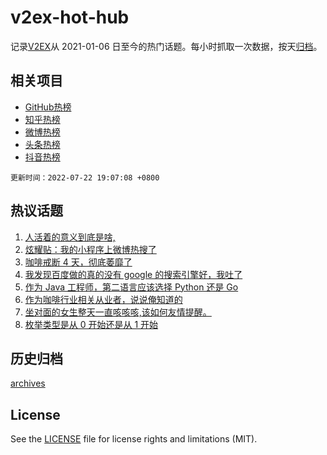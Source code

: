 # v2ex-hot-hub

 记录[V2EX](https://www.v2ex.com/)从 2021-01-06 日至今的热门话题。每小时抓取一次数据，按天[归档](archives)。
 
 ## 相关项目

- [GitHub热榜](https://github.com/lonnyzhang423/github-hot-hub)
- [知乎热榜](https://github.com/lonnyzhang423/zhihu-hot-hub)
- [微博热榜](https://github.com/lonnyzhang423/weibo-hot-hub)
- [头条热榜](https://github.com/lonnyzhang423/toutiao-hot-hub)
- [抖音热榜](https://github.com/lonnyzhang423/douyin-hot-hub)


 `更新时间：2022-07-22 19:07:08 +0800`

## 热议话题

1. [人活着的意义到底是啥,](https://www.v2ex.com/t/867903)
1. [炫耀贴：我的小程序上微博热搜了](https://www.v2ex.com/t/867966)
1. [咖啡戒断 4 天，彻底萎靡了](https://www.v2ex.com/t/867900)
1. [我发现百度做的真的没有 google 的搜索引擎好，我吐了](https://www.v2ex.com/t/867940)
1. [作为 Java 工程师，第二语言应该选择 Python 还是 Go](https://www.v2ex.com/t/867873)
1. [作为咖啡行业相关从业者，说说俺知道的](https://www.v2ex.com/t/867917)
1. [坐对面的女生整天一直咳咳咳,该如何友情提醒。](https://www.v2ex.com/t/868002)
1. [枚举类型是从 0 开始还是从 1 开始](https://www.v2ex.com/t/868018)

## 历史归档

[archives](archives)

## License

See the [LICENSE](LICENSE) file for license rights and limitations (MIT).
